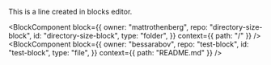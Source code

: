 This is a line created in blocks editor.


<BlockComponent
  block={{
    owner: "mattrothenberg",
    repo: "directory-size-block",
    id: "directory-size-block",
    type: "folder",
  }}
  context={{
    path: "/"
  }}
/>
<BlockComponent
  block={{
    owner: "bessarabov",
    repo: "test-block",
    id: "test-block",
    type: "file",
  }}
  context={{
    path: "README.md"
  }}
/>

